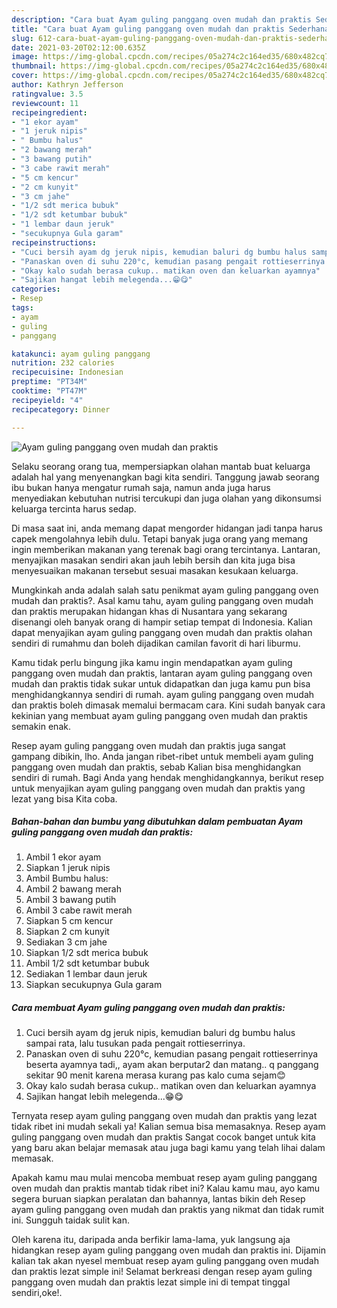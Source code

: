 ```yaml
---
description: "Cara buat Ayam guling panggang oven mudah dan praktis Sederhana dan Mudah Dibuat"
title: "Cara buat Ayam guling panggang oven mudah dan praktis Sederhana dan Mudah Dibuat"
slug: 612-cara-buat-ayam-guling-panggang-oven-mudah-dan-praktis-sederhana-dan-mudah-dibuat
date: 2021-03-20T02:12:00.635Z
image: https://img-global.cpcdn.com/recipes/05a274c2c164ed35/680x482cq70/ayam-guling-panggang-oven-mudah-dan-praktis-foto-resep-utama.jpg
thumbnail: https://img-global.cpcdn.com/recipes/05a274c2c164ed35/680x482cq70/ayam-guling-panggang-oven-mudah-dan-praktis-foto-resep-utama.jpg
cover: https://img-global.cpcdn.com/recipes/05a274c2c164ed35/680x482cq70/ayam-guling-panggang-oven-mudah-dan-praktis-foto-resep-utama.jpg
author: Kathryn Jefferson
ratingvalue: 3.5
reviewcount: 11
recipeingredient:
- "1 ekor ayam"
- "1 jeruk nipis"
- " Bumbu halus"
- "2 bawang merah"
- "3 bawang putih"
- "3 cabe rawit merah"
- "5 cm kencur"
- "2 cm kunyit"
- "3 cm jahe"
- "1/2 sdt merica bubuk"
- "1/2 sdt ketumbar bubuk"
- "1 lembar daun jeruk"
- "secukupnya Gula garam"
recipeinstructions:
- "Cuci bersih ayam dg jeruk nipis, kemudian baluri dg bumbu halus sampai rata, lalu tusukan pada pengait rottieserrinya."
- "Panaskan oven di suhu 220°c, kemudian pasang pengait rottieserrinya beserta ayamnya tadi,, ayam akan berputar2 dan matang.. q panggang sekitar 90 menit karena merasa kurang pas kalo cuma sejam😊"
- "Okay kalo sudah berasa cukup.. matikan oven dan keluarkan ayamnya"
- "Sajikan hangat lebih melegenda...😁😋"
categories:
- Resep
tags:
- ayam
- guling
- panggang

katakunci: ayam guling panggang 
nutrition: 232 calories
recipecuisine: Indonesian
preptime: "PT34M"
cooktime: "PT47M"
recipeyield: "4"
recipecategory: Dinner

---
```



![Ayam guling panggang oven mudah dan praktis](https://img-global.cpcdn.com/recipes/05a274c2c164ed35/680x482cq70/ayam-guling-panggang-oven-mudah-dan-praktis-foto-resep-utama.jpg)

Selaku seorang orang tua, mempersiapkan olahan mantab buat keluarga adalah hal yang menyenangkan bagi kita sendiri. Tanggung jawab seorang ibu bukan hanya mengatur rumah saja, namun anda juga harus menyediakan kebutuhan nutrisi tercukupi dan juga olahan yang dikonsumsi keluarga tercinta harus sedap.

Di masa  saat ini, anda memang dapat mengorder hidangan jadi tanpa harus capek mengolahnya lebih dulu. Tetapi banyak juga orang yang memang ingin memberikan makanan yang terenak bagi orang tercintanya. Lantaran, menyajikan masakan sendiri akan jauh lebih bersih dan kita juga bisa menyesuaikan makanan tersebut sesuai masakan kesukaan keluarga. 



Mungkinkah anda adalah salah satu penikmat ayam guling panggang oven mudah dan praktis?. Asal kamu tahu, ayam guling panggang oven mudah dan praktis merupakan hidangan khas di Nusantara yang sekarang disenangi oleh banyak orang di hampir setiap tempat di Indonesia. Kalian dapat menyajikan ayam guling panggang oven mudah dan praktis olahan sendiri di rumahmu dan boleh dijadikan camilan favorit di hari liburmu.

Kamu tidak perlu bingung jika kamu ingin mendapatkan ayam guling panggang oven mudah dan praktis, lantaran ayam guling panggang oven mudah dan praktis tidak sukar untuk didapatkan dan juga kamu pun bisa menghidangkannya sendiri di rumah. ayam guling panggang oven mudah dan praktis boleh dimasak memalui bermacam cara. Kini sudah banyak cara kekinian yang membuat ayam guling panggang oven mudah dan praktis semakin enak.

Resep ayam guling panggang oven mudah dan praktis juga sangat gampang dibikin, lho. Anda jangan ribet-ribet untuk membeli ayam guling panggang oven mudah dan praktis, sebab Kalian bisa menghidangkan sendiri di rumah. Bagi Anda yang hendak menghidangkannya, berikut resep untuk menyajikan ayam guling panggang oven mudah dan praktis yang lezat yang bisa Kita coba.

<!--inarticleads1-->

##### Bahan-bahan dan bumbu yang dibutuhkan dalam pembuatan Ayam guling panggang oven mudah dan praktis:

1. Ambil 1 ekor ayam
1. Siapkan 1 jeruk nipis
1. Ambil  Bumbu halus:
1. Ambil 2 bawang merah
1. Ambil 3 bawang putih
1. Ambil 3 cabe rawit merah
1. Siapkan 5 cm kencur
1. Siapkan 2 cm kunyit
1. Sediakan 3 cm jahe
1. Siapkan 1/2 sdt merica bubuk
1. Ambil 1/2 sdt ketumbar bubuk
1. Sediakan 1 lembar daun jeruk
1. Siapkan secukupnya Gula garam




<!--inarticleads2-->

##### Cara membuat Ayam guling panggang oven mudah dan praktis:

1. Cuci bersih ayam dg jeruk nipis, kemudian baluri dg bumbu halus sampai rata, lalu tusukan pada pengait rottieserrinya.
1. Panaskan oven di suhu 220°c, kemudian pasang pengait rottieserrinya beserta ayamnya tadi,, ayam akan berputar2 dan matang.. q panggang sekitar 90 menit karena merasa kurang pas kalo cuma sejam😊
1. Okay kalo sudah berasa cukup.. matikan oven dan keluarkan ayamnya
1. Sajikan hangat lebih melegenda...😁😋




Ternyata resep ayam guling panggang oven mudah dan praktis yang lezat tidak ribet ini mudah sekali ya! Kalian semua bisa memasaknya. Resep ayam guling panggang oven mudah dan praktis Sangat cocok banget untuk kita yang baru akan belajar memasak atau juga bagi kamu yang telah lihai dalam memasak.

Apakah kamu mau mulai mencoba membuat resep ayam guling panggang oven mudah dan praktis mantab tidak ribet ini? Kalau kamu mau, ayo kamu segera buruan siapkan peralatan dan bahannya, lantas bikin deh Resep ayam guling panggang oven mudah dan praktis yang nikmat dan tidak rumit ini. Sungguh taidak sulit kan. 

Oleh karena itu, daripada anda berfikir lama-lama, yuk langsung aja hidangkan resep ayam guling panggang oven mudah dan praktis ini. Dijamin kalian tak akan nyesel membuat resep ayam guling panggang oven mudah dan praktis lezat simple ini! Selamat berkreasi dengan resep ayam guling panggang oven mudah dan praktis lezat simple ini di tempat tinggal sendiri,oke!.

